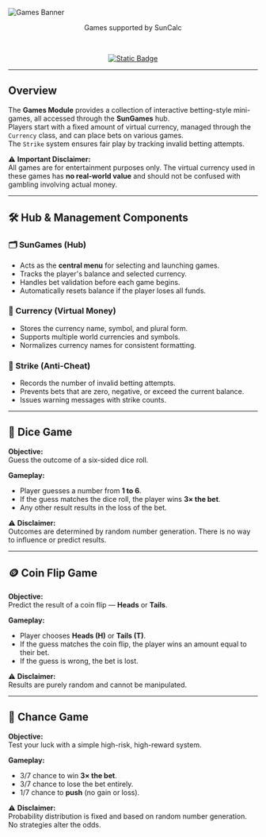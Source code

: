 <!-- Banner -->
![Games Banner](https://github.com/user-attachments/assets/67dc9286-6800-4b93-aca2-c7f541f4ccbb)
<div align="center">Games supported by SunCalc</div>

<!-- Documentation -->
&nbsp;<div align="center">
  <a href="Currency.md" target="_blank"><img alt="Static Badge" src="https://img.shields.io/badge/Currency-SunCalc?style=for-the-badge&logo=github&logoColor=%23ffffff&color=%23fa6900"></a>
</div>


---

## Overview
The **Games Module** provides a collection of interactive betting-style mini-games, all accessed through the **SunGames** hub.  
Players start with a fixed amount of virtual currency, managed through the `Currency` class, and can place bets on various games.  
The `Strike` system ensures fair play by tracking invalid betting attempts.

⚠ **Important Disclaimer:**  
All games are for entertainment purposes only. The virtual currency used in these games has **no real-world value** and should not be confused with gambling involving actual money.

---

## 🛠 Hub & Management Components

### 🗂 SunGames (Hub)
- Acts as the **central menu** for selecting and launching games.
- Tracks the player's balance and selected currency.
- Handles bet validation before each game begins.
- Automatically resets balance if the player loses all funds.

### 💱 Currency (Virtual Money)
- Stores the currency name, symbol, and plural form.
- Supports multiple world currencies and symbols.
- Normalizes currency names for consistent formatting.

### 🚫 Strike (Anti-Cheat)
- Records the number of invalid betting attempts.
- Prevents bets that are zero, negative, or exceed the current balance.
- Issues warning messages with strike counts.

---

## 🎲 Dice Game
**Objective:**  
Guess the outcome of a six-sided dice roll.

**Gameplay:**
- Player guesses a number from **1 to 6**.
- If the guess matches the dice roll, the player wins **3× the bet**.
- Any other result results in the loss of the bet.

⚠ **Disclaimer:**  
Outcomes are determined by random number generation. There is no way to influence or predict results.

---

## 🪙 Coin Flip Game
**Objective:**  
Predict the result of a coin flip — **Heads** or **Tails**.

**Gameplay:**
- Player chooses **Heads (H)** or **Tails (T)**.
- If the guess matches the coin flip, the player wins an amount equal to their bet.
- If the guess is wrong, the bet is lost.

⚠ **Disclaimer:**  
Results are purely random and cannot be manipulated.

---

## 🎯 Chance Game
**Objective:**  
Test your luck with a simple high-risk, high-reward system.

**Gameplay:**
- 3/7 chance to win **3× the bet**.
- 3/7 chance to lose the bet entirely.
- 1/7 chance to **push** (no gain or loss).

⚠ **Disclaimer:**  
Probability distribution is fixed and based on random number generation. No strategies alter the odds.
